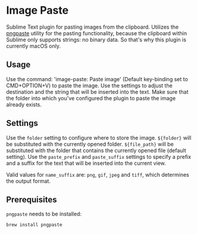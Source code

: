 # Image Paste

Sublime Text plugin for pasting images from the clipboard. Utilizes the
[pngpaste](https://github.com/jcsalterego/pngpaste) utility for the pasting
functionality, because the clipboard within Sublime only supports strings:
no binary data. So that's why this plugin is currently macOS only.

## Usage

Use the command: 'image-paste: Paste image' (Default key-binding set to
CMD+OPTION+V) to paste the image. Use the settings to adjust the destination
and the string that will be inserted into the text.
Make sure that the folder into which you've configured the plugin to
paste the image already exists.

## Settings

Use the `folder` setting to configure where to store the image.
`${folder}` will be substituted with the currently opened folder.
`${file_path}` will be substituted with the folder that contains
the currently opened file (default setting).
Use the `paste_prefix` and `paste_suffix` settings to specify a prefix
and a suffix for the text that will be inserted into the current view.

Valid values for `name_suffix` are: `png`, `gif`, `jpeg` and `tiff`,
which determines the output format.

## Prerequisites

`pngpaste` needs to be installed:

```sh
brew install pngpaste
```
